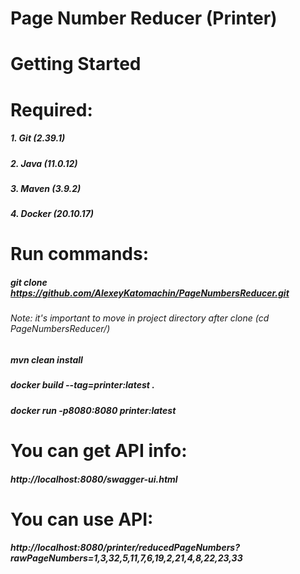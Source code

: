 # Page Number Reducer (Printer)

Getting Started
=====================
# Required:
##### 1. Git (2.39.1)
##### 2. Java (11.0.12)
##### 3. Maven (3.9.2)
##### 4. Docker (20.10.17)

# Run commands:
##### git clone https://github.com/AlexeyKatomachin/PageNumbersReducer.git
###### Note: it's important to move in project directory after clone (cd PageNumbersReducer/)
##### mvn clean install
##### docker build --tag=printer:latest .
##### docker run -p8080:8080 printer:latest

# You can get API info:
##### http://localhost:8080/swagger-ui.html

# You can use API:
##### http://localhost:8080/printer/reducedPageNumbers?rawPageNumbers=1,3,32,5,11,7,6,19,2,21,4,8,22,23,33




